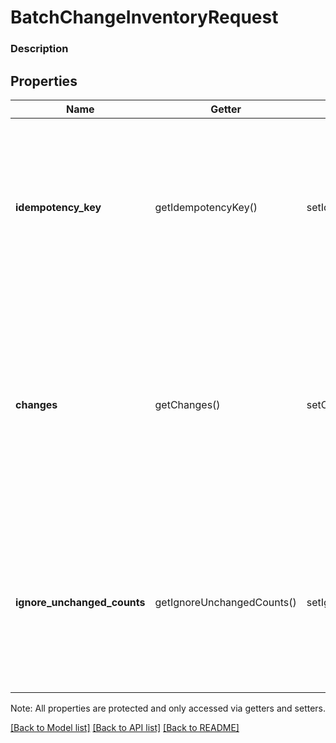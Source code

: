 # BatchChangeInventoryRequest

### Description



## Properties
Name | Getter | Setter | Type | Description | Notes
------------ | ------------- | ------------- | ------------- | ------------- | -------------
**idempotency_key** | getIdempotencyKey() | setIdempotencyKey($value) | **string** | A client-supplied, universally unique identifier (UUID) for the request.  See [Idempotency](/basics/api101/idempotency) in the [API Development 101](/basics/api101/overview) section for more information. | [optional] 
**changes** | getChanges() | setChanges($value) | [**\SquareConnect\Model\InventoryChange[]**](InventoryChange.md) | The set of physical counts and inventory adjustments to be made. Changes are applied based on the client-supplied timestamp and may be sent out of order. Max size is 100 changes. | [optional] 
**ignore_unchanged_counts** | getIgnoreUnchangedCounts() | setIgnoreUnchangedCounts($value) | **bool** | Indicates whether the current physical count should be ignored if the quantity is unchanged since the last physical count. Default: &#x60;true&#x60;. | [optional] 

Note: All properties are protected and only accessed via getters and setters.

[[Back to Model list]](../../README.md#documentation-for-models) [[Back to API list]](../../README.md#documentation-for-api-endpoints) [[Back to README]](../../README.md)

